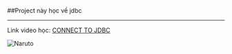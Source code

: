 ##Project này học về jdbc

---
Link video học:
[CONNECT TO JDBC](https://www.youtube.com/watch?v=gU3DLOsw0Eg&list=PLEAQNNR8IlB4R7NfqBY1frapYo97L6fOQ&index=6)


![Naruto](https://i.pinimg.com/564x/04/99/c3/0499c35dfaec318401d1f8b4e3121f3c.jpg)

